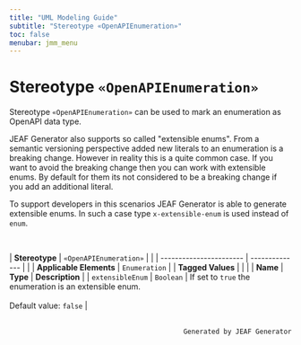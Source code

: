 ```yaml
---
title: "UML Modeling Guide"
subtitle: "Stereotype «OpenAPIEnumeration»"
toc: false
menubar: jmm_menu
---
```


# Stereotype `«OpenAPIEnumeration»`
Stereotype `«OpenAPIEnumeration»` can be used to mark an enumeration as 
OpenAPI data type.

JEAF Generator also supports so called "extensible enums". From a semantic versioning perspective added new literals to an enumeration is a breaking change. However in reality this is a quite common case. If you want to avoid the breaking change then you can work with extensible enums. By default for them its not considered to be a breaking change if you add an additional literal.

To support developers in this scenarios JEAF Generator is able to generate extensible enums. In such a case type `x-extensible-enum` is used instead of `enum`.


<br>

| **Stereotype**          | `«OpenAPIEnumeration»` | |
| ----------------------- | -------------- | |
| **Applicable Elements** | `Enumeration`        |
| **Tagged Values**       |                       |                                                                                                                                                                                                          |
| **Name**                | **Type**              | **Description**                                                                                                                                                                                          |
| `extensibleEnum`   | `Boolean` | If set to `true` the enumeration is an extensible enum.<br><br>Default value: `false` |



<br>

<div style="text-align: right"><code>Generated by JEAF Generator</code></div>

    